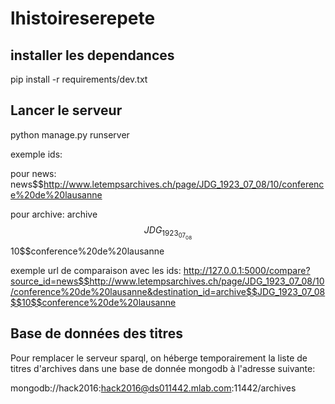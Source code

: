 # lhistoireserepete

## installer les dependances
pip install -r requirements/dev.txt

## Lancer le serveur
python manage.py runserver

exemple ids:

pour news:
news$$http://www.letempsarchives.ch/page/JDG_1923_07_08/10/conference%20de%20lausanne

pour archive:
archive$$JDG_1923_07_08$$10$$conference%20de%20lausanne


exemple url de comparaison avec les ids:
http://127.0.0.1:5000/compare?source_id=news$$http://www.letempsarchives.ch/page/JDG_1923_07_08/10/conference%20de%20lausanne&destination_id=archive$$JDG_1923_07_08$$10$$conference%20de%20lausanne

## Base de données des titres

Pour remplacer le serveur sparql, on héberge temporairement la liste de titres d'archives dans une base de donnée mongodb à l'adresse suivante:

mongodb://hack2016:hack2016@ds011442.mlab.com:11442/archives